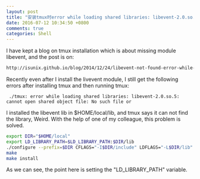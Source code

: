 ```yaml
---
layout: post
title: "安装tmux时error while loading shared libraries: libevent-2.0.so.5问题的解决"
date: 2016-07-12 10:34:50 +0800
comments: true
categories: Shell
---
```

I have kept a blog on tmux installation which is about missing module libevent, and the post is on:

```html
http://isunix.github.io/blog/2014/12/24/libevent-not-found-error-while-install-tmux/
```

Recently even after I install the livevent module, I still get the following errors after installing tmux and then running tmux:

```
 ./tmux: error while loading shared libraries: libevent-2.0.so.5: cannot open shared object file: No such file or 
```

I installed the libevent lib in $HOME/local/lib, and tmux says it can not find the library, Weird. With the help of one of my colleague, this problem is solved.

```sh
export DIR="$HOME/local"
export LD_LIBRARY_PATH=$LD_LIBRARY_PATH:$DIR/lib
./configure --prefix=$DIR CFLAGS="-I$DIR/include" LDFLAGS="-L$DIR/lib"
make
make install
```

As we can see, the point here is setting the "LD_LIBRARY_PATH" variable.